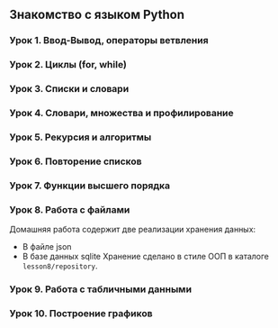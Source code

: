 ## Знакомство с языком Python

### Урок 1. Ввод-Вывод, операторы ветвления

### Урок 2. Циклы (for, while)

### Урок 3. Списки и словари

### Урок 4. Словари, множества и профилирование

### Урок 5. Рекурсия и алгоритмы

### Урок 6. Повторение списков

### Урок 7. Функции высшего порядка

### Урок 8. Работа с файлами
Домашняя работа содержит две реализации хранения данных:
+ В файле json
+ В базе данных sqlite
Хранение сделано в стиле ООП в каталоге `lesson8/repository`.

### Урок 9. Работа с табличными данными

### Урок 10. Построение графиков
